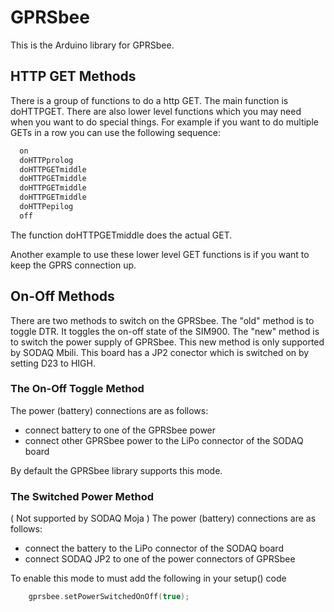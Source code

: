 # GPRSbee

This is the Arduino library for GPRSbee.

## HTTP GET Methods

There is a group of functions to do a http GET. The main function is
doHTTPGET.  There are also lower level functions which you may need
when you want to do special things.  For example if you want to do
multiple GETs in a row you can use the following sequence:
```c
  on
  doHTTPprolog
  doHTTPGETmiddle
  doHTTPGETmiddle
  doHTTPGETmiddle
  doHTTPGETmiddle
  doHTTPepilog
  off
```
The function doHTTPGETmiddle does the actual GET.


Another example to use these lower level GET functions is if you want
to keep the GPRS connection up.

## On-Off Methods

There are two methods to switch on the GPRSbee.  The "old" method
is to toggle DTR.  It toggles the on-off state of the SIM900.  The
"new" method is to switch the power supply of GPRSbee.  This new
method is only supported by SODAQ Mbili.  This board has a JP2
conector which is switched on by setting D23 to HIGH.

### The On-Off Toggle Method

The power (battery) connections are as follows:
* connect battery to one of the GPRSbee power
* connect other GPRSbee power to the LiPo connector of the SODAQ board

By default the GPRSbee library supports this mode.

### The Switched Power Method

( Not supported by SODAQ Moja )
The power (battery) connections are as follows:
* connect the battery to the LiPo connector of the SODAQ board
* connect SODAQ JP2 to one of the power connectors of GPRSbee

To enable this mode to must add the following in your setup() code
```c
    gprsbee.setPowerSwitchedOnOff(true);
```
